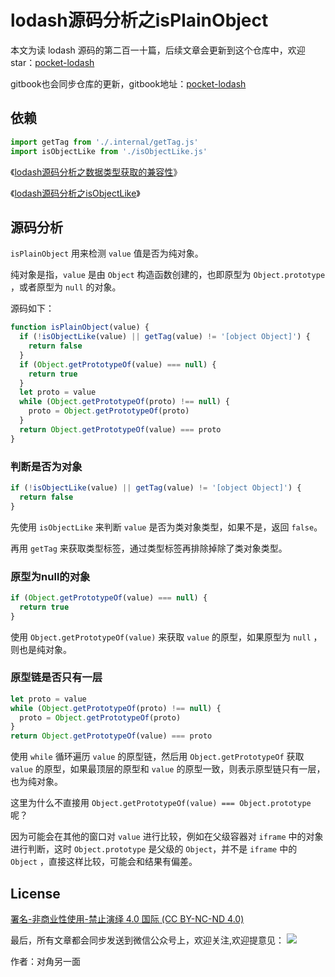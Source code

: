 # lodash源码分析之isPlainObject

本文为读 lodash 源码的第二百一十篇，后续文章会更新到这个仓库中，欢迎 star：[pocket-lodash](https://github.com/yeyuqiudeng/pocket-lodash)

gitbook也会同步仓库的更新，gitbook地址：[pocket-lodash](https://www.gitbook.com/book/yeyuqiudeng/pocket-lodash/details)

## 依赖

```javascript
import getTag from './.internal/getTag.js'
import isObjectLike from './isObjectLike.js'
```

《[lodash源码分析之数据类型获取的兼容性](./internal/getTag.md)》

《[lodash源码分析之isObjectLike](isObjectLike.md)》

## 源码分析

`isPlainObject` 用来检测 `value` 值是否为纯对象。

纯对象是指，`value` 是由 `Object` 构造函数创建的，也即原型为 `Object.prototype` ，或者原型为 `null` 的对象。

源码如下：

```javascript
function isPlainObject(value) {
  if (!isObjectLike(value) || getTag(value) != '[object Object]') {
    return false
  }
  if (Object.getPrototypeOf(value) === null) {
    return true
  }
  let proto = value
  while (Object.getPrototypeOf(proto) !== null) {
    proto = Object.getPrototypeOf(proto)
  }
  return Object.getPrototypeOf(value) === proto
}
```

### 判断是否为对象

```javascript
if (!isObjectLike(value) || getTag(value) != '[object Object]') {
  return false
}
```

先使用 `isObjectLike` 来判断 `value` 是否为类对象类型，如果不是，返回 `false`。

再用 `getTag` 来获取类型标签，通过类型标签再排除掉除了类对象类型。

### 原型为null的对象

```javascript
if (Object.getPrototypeOf(value) === null) {
  return true
}
```

使用 `Object.getPrototypeOf(value)` 来获取 `value` 的原型，如果原型为 `null` ，则也是纯对象。

### 原型链是否只有一层

```javascript
let proto = value
while (Object.getPrototypeOf(proto) !== null) {
  proto = Object.getPrototypeOf(proto)
}
return Object.getPrototypeOf(value) === proto
```

使用 `while` 循环遍历 `value` 的原型链，然后用 `Object.getPrototypeOf` 获取 `value` 的原型，如果最顶层的原型和 `value` 的原型一致，则表示原型链只有一层，也为纯对象。

这里为什么不直接用 `Object.getPrototypeOf(value) === Object.prototype` 呢？

因为可能会在其他的窗口对 `value` 进行比较，例如在父级容器对 `iframe` 中的对象进行判断，这时 `Object.prototype` 是父级的 `Object`，并不是 `iframe` 中的 `Object` ，直接这样比较，可能会和结果有偏差。


## License

[署名-非商业性使用-禁止演绎 4.0 国际 (CC BY-NC-ND 4.0)](http://creativecommons.org/licenses/by-nc-nd/4.0/)

最后，所有文章都会同步发送到微信公众号上，欢迎关注,欢迎提意见：  ![](https://raw.githubusercontent.com/yeyuqiudeng/resource/master/images/qrcode_front-end-article.jpg) 

作者：对角另一面 